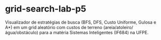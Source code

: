 # grid-search-lab-p5
Visualizador de estratégias de busca (BFS, DFS, Custo Uniforme, Gulosa e A*) em um grid aleatório com custos de terreno (areia/atoleiro/água/obstáculo) para a matéria Sistemas Inteligentes (IF684) na UFPE.

